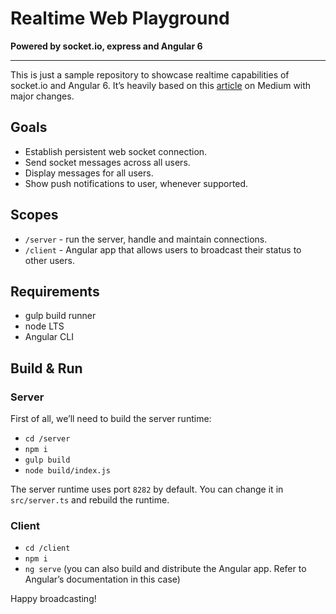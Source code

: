 # Realtime Web Playground

**Powered by socket.io, express and Angular 6**

---

This is just a sample repository to showcase realtime capabilities of socket.io and Angular 6. It’s heavily based on this [article](https://medium.com/dailyjs/real-time-apps-with-typescript-integrating-web-sockets-node-angular-e2b57cbd1ec1) on Medium with major changes.

## Goals

- Establish persistent web socket connection.
- Send socket messages across all users.
- Display messages for all users.
- Show push notifications to user, whenever supported.

## Scopes

- `/server` - run the server, handle and maintain connections.
- `/client` - Angular app that allows users to broadcast their status to other users.

## Requirements

- gulp build runner
- node LTS
- Angular CLI

## Build & Run

### Server

First of all, we’ll need to build the server runtime:

- `cd /server`
- `npm i`
- `gulp build`
- `node build/index.js`

The server runtime uses port `8282` by default. You can change it in `src/server.ts` and rebuild the runtime.

### Client

- `cd /client`
- `npm i`
- `ng serve` (you can also build and distribute the Angular app. Refer to Angular’s documentation in this case)

Happy broadcasting!
